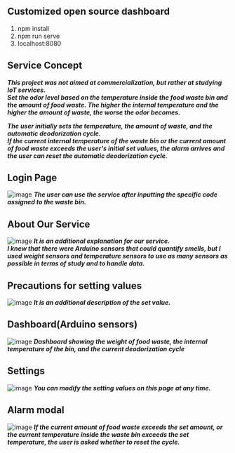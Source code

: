 ## Customized open source dashboard

1. npm install
2. npm run serve
3. localhost:8080<br />


## Service Concept
***This project was not aimed at commercialization, but rather at studying IoT services.*** <br />
***Set the odor level based on the temperature inside the food waste bin and the amount of food waste. The higher the internal temperature and the higher the amount of waste, the worse the odor becomes.*** <br />

***The user initially sets the temperature, the amount of waste, and the automatic deodorization cycle.<br />
If the current internal temperature of the waste bin or the current amount of food waste exceeds the user's initial set values, the alarm arrives and the user can reset the automatic deodorization cycle.***<br />

## Login Page 
![image](https://user-images.githubusercontent.com/90228547/166733026-eea894b4-2d26-4233-a850-8dbe45bbe1a0.png)
***The user can use the service after inputting the specific code assigned to the waste bin.***<br />


## About Our Service  

![image](https://user-images.githubusercontent.com/90228547/166734436-02975d7f-2d64-4303-a401-18b5f81eeff3.png)
***It is an additional explanation for our service.<br /> I knew that there were Arduino sensors that could quantify smells, but I used weight sensors and temperature sensors to use as many sensors as possible in terms of study and to handle data.***<br />

## Precautions for setting values

![image](https://user-images.githubusercontent.com/90228547/166736892-ee44d9fb-7993-4faa-8942-3638742f0b83.png)
***It is an additional description of the set value.***<br />

## Dashboard(Arduino sensors)
![image](https://user-images.githubusercontent.com/90228547/166742135-3ae8aaca-27e0-4caa-b2e4-8cab4711fd1f.png)
***Dashboard showing the weight of food waste, the internal temperature of the bin, and the current deodorization cycle***<br />

## Settings
![image](https://user-images.githubusercontent.com/90228547/166742252-f844fac3-d229-4c85-90ef-99ff75995df0.png)
***You can modify the setting values on this page at any time.***<br />

## Alarm modal
![image](https://user-images.githubusercontent.com/90228547/166742419-55741110-a1d6-4bc4-b50f-b0c57d7a4bd9.png)
***If the current amount of food waste exceeds the set amount, or the current temperature inside the waste bin exceeds the set temperature, the user is asked whether to reset the cycle.***<br />
